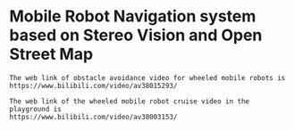 # Mobile Robot Navigation system based on Stereo Vision and Open Street Map     
```
The web link of obstacle avoidance video for wheeled mobile robots is         
https://www.bilibili.com/video/av38015293/    
```
```
The web link of the wheeled mobile robot cruise video in the playground is    
https://www.bilibili.com/video/av38003153/
```
